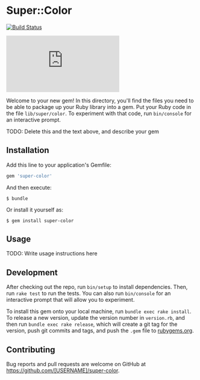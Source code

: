 # Super::Color
[![Build Status](https://travis-ci.org/MVV90/super-color.svg?branch=master)](https://travis-ci.org/MVV90/super-color)

[![Test Coverage](https://raw.githubusercontent.com/MVV90/super-color/master/coverage/index.html)](https://travis-ci.org/MVV90/super-color)

Welcome to your new gem! In this directory, you'll find the files you need to be able to package up your Ruby library into a gem. Put your Ruby code in the file `lib/super/color`. To experiment with that code, run `bin/console` for an interactive prompt.

TODO: Delete this and the text above, and describe your gem

## Installation

Add this line to your application's Gemfile:

```ruby
gem 'super-color'
```

And then execute:

    $ bundle

Or install it yourself as:

    $ gem install super-color

## Usage

TODO: Write usage instructions here

## Development

After checking out the repo, run `bin/setup` to install dependencies. Then, run `rake test` to run the tests. You can also run `bin/console` for an interactive prompt that will allow you to experiment.

To install this gem onto your local machine, run `bundle exec rake install`. To release a new version, update the version number in `version.rb`, and then run `bundle exec rake release`, which will create a git tag for the version, push git commits and tags, and push the `.gem` file to [rubygems.org](https://rubygems.org).

## Contributing

Bug reports and pull requests are welcome on GitHub at https://github.com/[USERNAME]/super-color.

